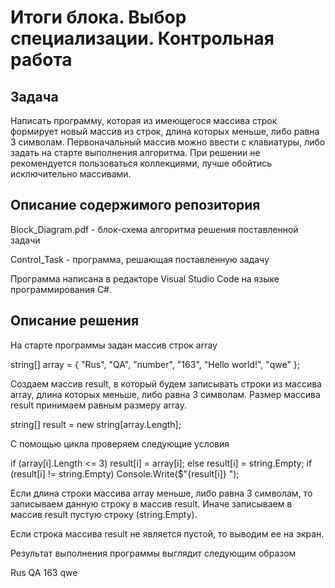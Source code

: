 # Итоги блока. Выбор специализации. Контрольная работа

## Задача

Написать программу, которая из имеющегося массива строк формирует новый массив из строк, длина которых меньше, либо равна 3 символам. Первоначальный массив можно ввести с клавиатуры, либо задать на старте выполнения алгоритма. При решении не рекомендуется пользоваться коллекциями, лучше обойтись исключительно массивами.

## Описание содержимого репозитория

Block_Diagram.pdf - блок-схема алгоритма решения поставленной задачи

Control_Task - программа, решающая поставленную задачу

Программа написана в редакторе Visual Studio Code на языке программирования C#.

## Описание решения

На старте программы задан массив строк array

string[] array = { "Rus", "QA", "number", "163", "Hello world!", "qwe" };

Создаем массив result, в который будем записывать строки из массива array, длина которых меньше, либо равна 3 символам. Размер массива result принимаем равным размеру array.

string[] result = new string[array.Length];

С помощью цикла проверяем следующие условия

if (array[i].Length <= 3) result[i] = array[i];
else result[i] = string.Empty;
if (result[i] != string.Empty) Console.Write($"{result[i]} ");

Если длина строки массива array меньше, либо равна 3 символам, то записываем данную строку в массив result. Иначе записываем в массив result пустую строку (string.Empty).

Если строка массива result не является пустой, то выводим ее на экран.

Результат выполнения программы выглядит следующим образом

Rus QA 163 qwe